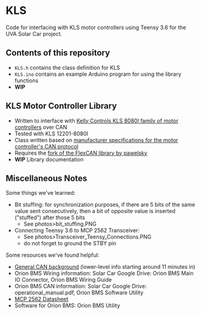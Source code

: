 # KLS
Code for interfacing with KLS motor controllers using Teensy 3.6 for the UVA Solar Car project.

## Contents of this repository
* `KLS.h` contains the class definition for KLS
* `KLS.ino` contains an example Arduino program for using the library functions
* **WIP**


## KLS Motor Controller Library
* Written to interface with [Kelly Controls KLS 8080I family of motor controllers](https://kellyev.com/shop/kls-8080i-ips/) over CAN
* Tested with KLS 12201-8080I 
* Class written based on [manufacturer specifications for the motor controller's CAN protocol](https://kellyev.com/wp-content/uploads/kls-8080i-ips/Sinusoidal-Wave-Controller-KLS-D-8080I-8080IPS-Broadcast-CAN-Protocol.pdf)
* Requires the [fork of the FlexCAN library by pawelsky](https://github.com/pawelsky/FlexCAN_Library)
* **WIP** Library documentation


## Miscellaneous Notes
Some things we've learned:
* Bit stuffing: for synchronization purposes, if there are 5 bits of the same value sent consecutively, then a bit of opposite value is inserted ("stuffed") after those 5 bits
  * See photos>bit_stuffing.PNG
* Connecting Teensy 3.6 to MCP 2562 Transceiver:
  * See photos>Transceiver_Teensy_Connections.PNG
  * do not forget to ground the STBY pin

Some resources we've found helpful:
* [General CAN background](https://www.youtube.com/watch?v=3lkfK2-BUno) (lower-level info starting around 11 minutes in)
* Orion BMS Wiring information: Solar Car Google Drive: Orion BMS Main IO Connector, Orion BMS Wiring Guide
* Orion BMS CAN information: Solar Car Google Drive: operational_manual.pdf, Orion BMS Software Utility
* [MCP 2562 Datasheet](http://ww1.microchip.com/downloads/en/DeviceDoc/20005167C.pdf)
* Software for Orion BMS: Orion BMS Utility
